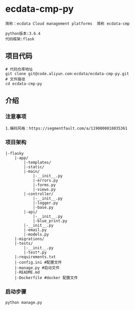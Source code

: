 # ecdata-cmp-py
    简称：ecdata Cloud management platforms  简称 ecdata-cmp
    
    python版本:3.6.4
    代码框架:flask
      
## 项目代码
    # 代码仓库地址
    git clone git@code.aliyun.com:ecdata/ecdata-cmp-py.git
    # 文件路径
    cd ecdata-cmp-py
## 介绍
### 注意事项
    1.编码风格：https://segmentfault.com/a/1190000018035361
### 项目架构
    |-flasky
        |-app/
            |-templates/
            |-static/
            |-main/
                |-__init__.py
                |-errors.py
                |-forms.py
                |-views.py
            |-controller/
                |-__init__.py
                |-logger.py
                |-base.py
            |-api/
                |-__init__.py
                |-blue_print.py
            |-__init__.py
            |-email.py
            |-models.py
        |-migrations/
        |-tests/
            |-__init__.py
            |-test*.py
        |-requirements.txt
        |-config.ini #配置文件
        |-manage.py #启动文件
        |-README.md
        |-Dockerfile #docker 配置文件
### 启动步骤
    python manage.py
